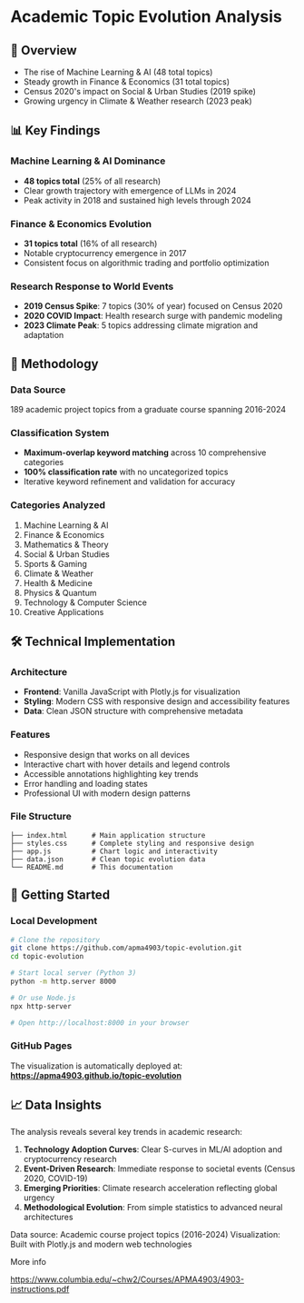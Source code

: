 # Academic Topic Evolution Analysis

## 🎯 Overview

- The rise of Machine Learning & AI (48 total topics)
- Steady growth in Finance & Economics (31 total topics)  
- Census 2020's impact on Social & Urban Studies (2019 spike)
- Growing urgency in Climate & Weather research (2023 peak)

## 📊 Key Findings

### Machine Learning & AI Dominance
- **48 topics total** (25% of all research)
- Clear growth trajectory with emergence of LLMs in 2024
- Peak activity in 2018 and sustained high levels through 2024

### Finance & Economics Evolution
- **31 topics total** (16% of all research)
- Notable cryptocurrency emergence in 2017
- Consistent focus on algorithmic trading and portfolio optimization

### Research Response to World Events
- **2019 Census Spike**: 7 topics (30% of year) focused on Census 2020
- **2020 COVID Impact**: Health research surge with pandemic modeling
- **2023 Climate Peak**: 5 topics addressing climate migration and adaptation

## 🔬 Methodology

### Data Source
189 academic project topics from a graduate course spanning 2016-2024

### Classification System
- **Maximum-overlap keyword matching** across 10 comprehensive categories
- **100% classification rate** with no uncategorized topics
- Iterative keyword refinement and validation for accuracy

### Categories Analyzed
1. Machine Learning & AI
2. Finance & Economics
3. Mathematics & Theory
4. Social & Urban Studies
5. Sports & Gaming
6. Climate & Weather
7. Health & Medicine
8. Physics & Quantum
9. Technology & Computer Science
10. Creative Applications

## 🛠 Technical Implementation

### Architecture
- **Frontend**: Vanilla JavaScript with Plotly.js for visualization
- **Styling**: Modern CSS with responsive design and accessibility features
- **Data**: Clean JSON structure with comprehensive metadata

### Features
- Responsive design that works on all devices
- Interactive chart with hover details and legend controls
- Accessible annotations highlighting key trends
- Error handling and loading states
- Professional UI with modern design patterns

### File Structure
```
├── index.html      # Main application structure
├── styles.css      # Complete styling and responsive design
├── app.js          # Chart logic and interactivity  
├── data.json       # Clean topic evolution data
└── README.md       # This documentation
```

## 🚀 Getting Started

### Local Development
```bash
# Clone the repository
git clone https://github.com/apma4903/topic-evolution.git
cd topic-evolution

# Start local server (Python 3)
python -m http.server 8000

# Or use Node.js
npx http-server

# Open http://localhost:8000 in your browser
```

### GitHub Pages
The visualization is automatically deployed at:
**https://apma4903.github.io/topic-evolution**

## 📈 Data Insights

The analysis reveals several key trends in academic research:

1. **Technology Adoption Curves**: Clear S-curves in ML/AI adoption and cryptocurrency research
2. **Event-Driven Research**: Immediate response to societal events (Census 2020, COVID-19)
3. **Emerging Priorities**: Climate research acceleration reflecting global urgency
4. **Methodological Evolution**: From simple statistics to advanced neural architectures

Data source: Academic course project topics (2016-2024)
Visualization: Built with Plotly.js and modern web technologies

More info

https://www.columbia.edu/~chw2/Courses/APMA4903/4903-instructions.pdf
